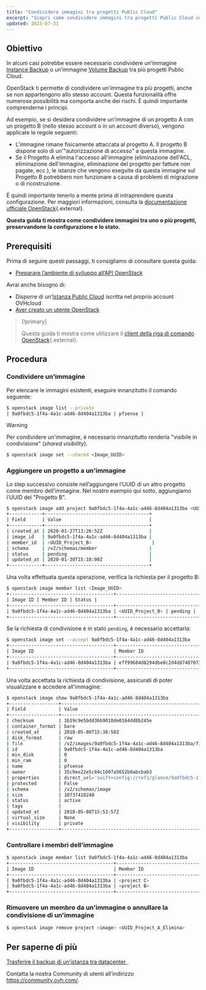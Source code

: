```yaml
---
title: "Condividere immagini tra progetti Public Cloud"
excerpt: "Scopri come condividere immagini tra progetti Public Cloud con OpenStack"
updated: 2023-07-31
---
```


## Obiettivo

In alcuni casi potrebbe essere necessario condividere un’immagine [Instance Backup](/pages/platform/public-cloud/save_an_instance) o un’immagine [Volume Backup](/pages/platform/public-cloud/volume-backup) tra più progetti Public Cloud.

OpenStack ti permette di condividere un'immagine tra più progetti, anche se non appartengono allo stesso account.
Questa funzionalità offre numerose possibilità ma comporta anche dei rischi. È quindi importante comprenderne i principi.

Ad esempio, se si desidera condividere un'immagine di un progetto A con un progetto B (nello stesso account o in un account diverso), vengono applicate le regole seguenti:

- L'immagine rimane fisicamente attaccata al progetto A. Il progetto B dispone solo di un'"autorizzazione di accesso" a questa immagine.
- Se il Progetto A elimina l'accesso all'immagine (eliminazione dell'ACL, eliminazione dell'immagine, eliminazione del progetto per fatture non pagate, ecc.), le istanze che vengono eseguite da questa immagine sul Progetto B potrebbero non funzionare a causa di problemi di migrazione o di ricostruzione.

È quindi importante tenerlo a mente prima di intraprendere questa configurazione.
Per maggiori informazioni, consulta la [documentazione ufficiale OpenStack](https://docs.openstack.org/image-guide/share-images.html){.external}.

**Questa guida ti mostra come condividere immagini tra uno o più progetti, preservandone la configurazione e lo stato.**

## Prerequisiti

Prima di seguire questi passaggi, ti consigliamo di consultare questa guida:

- [Preparare l’ambiente di sviluppo all’API OpenStack](/pages/platform/public-cloud/prepare_the_environment_for_using_the_openstack_api)

Avrai anche bisogno di:

- Disporre di un’[Istanza Public Cloud](https://www.ovhcloud.com/it/public-cloud/) iscritta nel proprio account OVHcloud
- [Aver creato un utente OpenStack](/pages/platform/public-cloud/create_and_delete_a_user)

> [!primary]
>
> Questa guida ti mostra come utilizzare il [client della riga di comando OpenStack](https://docs.openstack.org/python-openstackclient/latest/){.external}.
>

## Procedura

### Condividere un'immagine

Per elencare le immagini esistenti, eseguire innanzitutto il comando seguente:

```bash
$ openstack image list --private
| 9a0fbdc5-1f4a-4a1c-ad46-8d404a1313ba | pfsense |
```

> [!warning]
> 
> Per condividere un'immagine, è necessario innanzitutto renderla "visibile in condivisione" (*shared visibility*).
>

```bash
$ openstack image set --shared <Image_UUID>
```

### Aggiungere un progetto a un'immagine

Lo step successivo consiste nell’aggiungere l’UUID di un altro progetto come membro dell’immagine. Nel nostro esempio qui sotto, aggiungiamo l’UUID del "Progetto B".

```bash
$ openstack image add project 9a0fbdc5-1f4a-4a1c-ad46-8d404a1313ba <UUID_Project_B>
+------------+--------------------------------------+
| Field      | Value                                |
+------------+--------------------------------------+
| created_at | 2020-01-27T13:26:52Z                 |
| image_id   | 9a0fbdc5-1f4a-4a1c-ad46-8d404a1313ba |
| member_id  | <UUID_Project_B>                      |
| schema     | /v2/schemas/member                   |
| status     | pending                              |
| updated_at | 2020-01-30T15:18:00Z                 |
+------------+--------------------------------------+
```

Una volta effettuata questa operazione, verifica la richiesta per il progetto B:


```bash
$ openstack image member list <Image_UUID>
+--------------------------------------+----------------------------------+----------+
| Image ID | Member ID | Status |
+--------------------------------------+----------------------------------+----------+
| 9a0fbdc5-1f4a-4a1c-ad46-8d404a1313ba | <UUID_Project_B> | pending |
+--------------------------------------+----------------------------------+----------+
```


Se la richiesta di condivisione è in stato `pending`, è necessario accettarla:

```bash
$ openstack image set --accept 9a0fbdc5-1f4a-4a1c-ad46-8d404a1313ba
+--------------------------------------+----------------------------------+----------+
| Image ID                             | Member ID                        | Status   |
+--------------------------------------+----------------------------------+----------+
| 9a0fbdc5-1f4a-4a1c-ad46-8d404a1313ba | eff99684d8294dbe8c2d4dd7407073f1 | accepted |
+--------------------------------------+----------------------------------+----------+
```

Una volta accettata la richiesta di condivisione, assicurati di poter visualizzare e accedere all'immagine:

```bash
$ openstack image show 9a0fbdc5-1f4a-4a1c-ad46-8d404a1313ba
+------------------+----------------------------------------------------------------------------------------------------------------------------------------------------------------------------------------+
| Field            | Value                                                                                                                                                                                  |
+------------------+----------------------------------------------------------------------------------------------------------------------------------------------------------------------------------------+
| checksum         | 1b19c9e5bdd36b9010de0164dd8b245e                                                                                                                                                       |
| container_format | bare                                                                                                                                                                                   |
| created_at       | 2018-05-08T15:38:50Z                                                                                                                                                                   |
| disk_format      | raw                                                                                                                                                                                    |
| file             | /v2/images/9a0fbdc5-1f4a-4a1c-ad46-8d404a1313ba/file                                                                                                                                   |
| id               | 9a0fbdc5-1f4a-4a1c-ad46-8d404a1313ba                                                                                                                                                   |
| min_disk         | 0                                                                                                                                                                                      |
| min_ram          | 0                                                                                                                                                                                      |
| name             | pfsense                                                                                                                                                                                |
| owner            | 35c9ee22e5c84c1097a5652b0abcbab3                                                                                                                                                       |
| properties       | direct_url='swift+config://ref1/glance/9a0fbdc5-1f4a-4a1c-ad46-8d404a1313ba', locations='[{'url': 'swift+config://ref1/glance/9a0fbdc5-1f4a-4a1c-ad46-8d404a1313ba', 'metadata': {}}]' |
| protected        | False                                                                                                                                                                                  |
| schema           | /v2/schemas/image                                                                                                                                                                      |
| size             | 10737418240                                                                                                                                                                            |
| status           | active                                                                                                                                                                                 |
| tags             |                                                                                                                                                                                        |
| updated_at       | 2018-05-08T15:53:57Z                                                                                                                                                                   |
| virtual_size     | None                                                                                                                                                                                   |
| visibility       | private                                                                                                                                                                                |
+------------------+----------------------------------------------------------------------------------------------------------------------------------------------------------------------------------------+
```

### Controllare i membri dell'immagine

```bash
$ openstack image member list 9a0fbdc5-1f4a-4a1c-ad46-8d404a1313ba
+--------------------------------------+----------------------------------+----------+
| Image ID                             | Member ID                        | Status   |
+--------------------------------------+----------------------------------+----------+
| 9a0fbdc5-1f4a-4a1c-ad46-8d404a1313ba | <project C>                      | pending  |
| 9a0fbdc5-1f4a-4a1c-ad46-8d404a1313ba | <project B>                      | accepted |
+--------------------------------------+----------------------------------+----------+
```

### Rimuovere un membro da un'immagine o annullare la condivisione di un'immagine

```bash
$ openstack image remove project <image> <UUID_Project_A_Elimina>
```

## Per saperne di più

[Trasferire il backup di un’istanza tra datacenter ](/pages/platform/public-cloud/transfer_instance_backup_from_one_datacentre_to_another).

Contatta la nostra Community di utenti all’indirizzo <https://community.ovh.com/>.